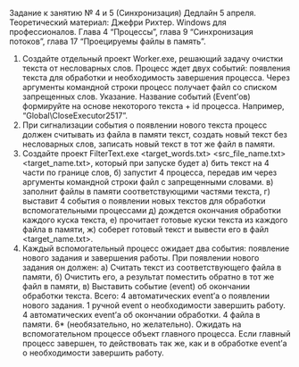 Задание к занятию № 4 и 5 (Синхронизация)
Дедлайн 5 апреля.
Теоретический материал:
Джефри Рихтер. Windows для профессионалов. Глава 4 “Процессы”, глава 9 “Синхронизация потоков”, глава 17 “Проецируемы файлы в память”.
1. Создайте отдельный проект Worker.exe, решающий задачу очистки текста от несловарных слов. Процесс ждет двух событий: появления текста для обработки и необходимость завершения процесса. Через аргументы командной строки процесс получает файл со списком запрещенных слов.
Указание. Название событий (Event’ов) формируйте на основе некоторого текста + id процесса. Например, “Global\\CloseExecutor2517”.
3. При сигнализации события о появлении нового текста процесс должен считывать из файла в памяти текст, создать новый текст без несловарных слов, записать новый текст в тот же файл в памяти.
4. Создайте проект FilterText.exe <target_words.txt> <src_file_name.txt> <target_name.txt>, который при запуске будет
а) бить текст на 4 части по границе слов,
б) запустит 4 процесса, передав им через аргументы командной строки файл с запрещенными словами.
в) заполнит файлы в памяти соответствующими частями текста,
г) выставит 4 события о появлении новых текстов для обработки вспомогательными процессами
д) дождется окончания обработки каждого куска текста,
е) прочитает готовые куски текста из каждого файла в памяти,
ж) соберет готовый текст и вывести его в файл <target_name.txt>.
5. Каждый вспомогательный процесс ожидает два события: появление нового задания и завершения работы. При появлении нового задания он должен:
а) Считать текст из соответствующего файла в памяти,
б) Очистить его, а результат поместить обратно в тот же файл в памяти,
в) Выставить событие (event) об окончании обработки текста.
Всего:
4 автоматических event’а о появлении нового задания.
1 ручной event о необходимости завершить работу.
4 автоматических event’а об окончании обработки.
4 файла в памяти.
6* (необязательно, но желательно). Ожидать на вспомогательном процессе объект главного процесса. Если главный процесс завершен, то действовать так же, как и в обработке event’а о необходимости завершить работу.
